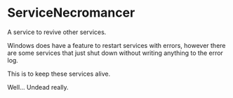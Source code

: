 ServiceNecromancer
==================

A service to revive other services.

Windows does have a feature to restart services with errors, however there are some services 
that just shut down without writing anything to the error log. 

This is to keep these services alive.

Well... Undead really.
